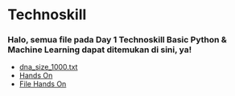 # Technoskill

### Halo, semua file pada Day 1 Technoskill Basic Python & Machine Learning dapat ditemukan di sini, ya!

- [dna_size_1000.txt](https://raw.githubusercontent.com/idahdam/Technoskill/master/dna_size_1000.txt)
- [Hands On](https://github.com/idahdam/Technoskill/raw/master/Case%20Study.pdf)
- [File Hands On](https://raw.githubusercontent.com/idahdam/Technoskill/master/dna_size_5000.txt)
